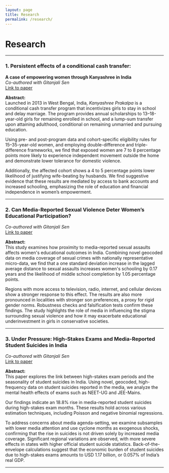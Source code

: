 ```yaml
---
layout: page
title: Research
permalink: /research/
---
```


# Research

---

### 1. Persistent effects of a conditional cash transfer:  
**A case of empowering women through Kanyashree in India**  
*Co-authored with Gitanjali Sen*  
[Link to paper](#)

**Abstract:**  
Launched in 2013 in West Bengal, India, *Kanyashree Prakalpa* is a conditional cash transfer program that incentivizes girls to stay in school and delay marriage. The program provides annual scholarships to 13–18-year-old girls for remaining enrolled in school, and a lump-sum transfer upon attaining adulthood, conditional on remaining unmarried and pursuing education.

Using pre- and post-program data and cohort-specific eligibility rules for 15–35-year-old women, and employing double-difference and triple-difference frameworks, we find that exposed women are 7 to 8 percentage points more likely to experience independent movement outside the home and demonstrate lower tolerance for domestic violence. 

Additionally, the affected cohort shows a 4 to 5 percentage points lower likelihood of justifying wife-beating by husbands. We find suggestive evidence that these results are mediated by access to bank accounts and increased schooling, emphasizing the role of education and financial independence in women’s empowerment.

---

### 2. Can Media-Reported Sexual Violence Deter Women’s Educational Participation?  
*Co-authored with Gitanjali Sen*  
[Link to paper](#)

**Abstract:**  
This study examines how proximity to media-reported sexual assaults affects women's educational outcomes in India. Combining novel geocoded data on media coverage of sexual crimes with nationally representative micro-data, we find that a one standard deviation increase in the lagged average distance to sexual assaults increases women's schooling by 0.17 years and the likelihood of middle school completion by 1.05 percentage points.

Regions with more access to television, radio, internet, and cellular devices show a stronger response to this effect. The results are also more pronounced in localities with stronger son preferences, a proxy for rigid gender norms. Robustness checks and falsification tests confirm these findings. The study highlights the role of media in influencing the stigma surrounding sexual violence and how it may exacerbate educational underinvestment in girls in conservative societies.

---

### 3. Under Pressure: High-Stakes Exams and Media-Reported Student Suicides in India  
*Co-authored with Gitanjali Sen*  
[Link to paper](#)

**Abstract:**  
This paper explores the link between high-stakes exam periods and the seasonality of student suicides in India. Using novel, geocoded, high-frequency data on student suicides reported in the media, we analyze the mental health effects of exams such as NEET-UG and JEE-Mains.

Our findings indicate an 18.8% rise in media-reported student suicides during high-stakes exam months. These results hold across various estimation techniques, including Poisson and negative binomial regressions. 

To address concerns about media agenda-setting, we examine subsamples with lower media attention and use cyclone months as exogenous shocks, confirming that the rise in suicides is not driven solely by increased media coverage. Significant regional variations are observed, with more severe effects in states with higher official student suicide statistics. Back-of-the-envelope calculations suggest that the economic burden of student suicides due to high-stakes exams amounts to USD 1.17 billion, or 0.057% of India’s real GDP.

---

